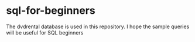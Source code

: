 # sql-for-beginners

 The dvdrental database is used in this repository. I hope the sample queries will be useful for SQL beginners
